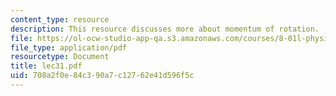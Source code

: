 ```yaml
---
content_type: resource
description: This resource discusses more about momentum of rotation.
file: https://ol-ocw-studio-app-qa.s3.amazonaws.com/courses/8-01l-physics-i-classical-mechanics-fall-2005/708a2f0e84c390a7c12762e41d596f5c_lec31.pdf
file_type: application/pdf
resourcetype: Document
title: lec31.pdf
uid: 708a2f0e-84c3-90a7-c127-62e41d596f5c
---
```

